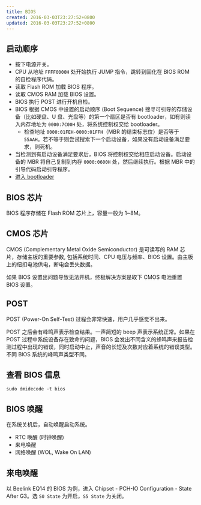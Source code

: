 ```yaml
---
title: BIOS
created: 2016-03-03T23:27:52+0800
updated: 2016-03-03T23:27:52+0800
---
```


## 启动顺序

- 按下电源开关。
- CPU 从地址 `FFFF0000H` 处开始执行 JUMP 指令，跳转到固化在 BIOS ROM 的自检程序代码。
- 读取 Flash ROM 加载 BIOS 程序。
- 读取 CMOS RAM 加载 BIOS 设置。
- BIOS 执行 POST 进行开机自检。
- BIOS 根据 CMOS 中设置的启动顺序 (Boot Sequence) 搜寻可引导的存储设备（比如硬盘、U 盘、光盘等）的第一个扇区是否有 bootloader，如有则读入内存地址为 `0000:7C00H` 处，将系统控制权交给 bootloader。
  - 检查地址 `0000:01FEH-0000:01FFH`（MBR 的结束标志位）是否等于 `55AAH`。若不等于则尝试搜索下一个启动设备，如果没有启动设备满足要求，则死机。
- 当检测到有启动设备满足要求后，BIOS 将控制权交给相应启动设备。启动设备的 MBR 将自己复制到内存 `0000:0600H` 处，然后继续执行。根据 MBR 中的引导代码启动引导程序。
- [进入 bootloader](./boot-loader.md#启动顺序)

## BIOS 芯片

BIOS 程序存储在 Flash ROM 芯片上，容量一般为 1~8M。

## CMOS 芯片

CMOS (Complementary Metal Oxide Semiconductor) 是可读写的 RAM 芯片，存储主板的重要参数, 包括系统时间、CPU 电压与频率、BIOS 设置。由主板上的纽扣电池供电，断电会丢失数据。

如果 BIOS 设置出问题导致无法开机，终极解决方案是取下 CMOS 电池重置 BIOS 设置。

## POST

POST (Power-On Self-Test) 过程会非常快速，用户几乎感觉不出来。

POST 之后会有峰鸣声表示检查结果。一声简短的 beep 声表示系统正常。如果在 POST 过程中系统设备存在致命的问题，BIOS 会发出不同含义的蜂鸣声来报告检测过程中出现的错误，同时启动中止，声音的长短及次数对应着系统的错误类型。不同 BIOS 系统的峰鸣声类型不同。

## 查看 BIOS 信息

`sudo dmidecode -t bios`

## BIOS 唤醒

在系统关机后，自动唤醒启动系统。

- RTC 唤醒 (时钟唤醒)
- 来电唤醒
- 网络唤醒 (WOL, Wake On LAN)

## 来电唤醒

以 Beelink EQ14 的 BIOS 为例，进入 Chipset - PCH-IO Configuration - State After G3。选 `S0 State` 为开启，`S5 State` 为关闭。
